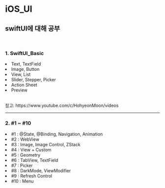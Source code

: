 # iOS_UI
<h2>swiftUI에 대해 공부</h2>
<br>
<h3>1. SwiftUI_Basic</h3>
<li>Text, TextField</li>
<li>Image, Button</li>
<li>View, List</li>
<li>Slider, Stepper, Picker</li>
<li>Action Sheet</li>
<li>Preview</li>
<br>
<p>참고: https://www.youtube.com/c/HohyeonMoon/videos</p>
<hr>
<h3>2. #1 ~ #10</h3>
<li>#1 : @State, @Binding, Navigation, Animation</li>
<li>#2 : WebView</li>
<li>#3 : Image, Image Control, ZStack</li>
<li>#4 : View + Custom</li>
<li>#5 : Geometry</li>
<li>#6 : TabView, TextField</li>
<li>#7 : Picker</li>
<li>#8 : DarkMode, ViewModifier</li>
<li>#9 : Refresh Control</li>
<li>#10 : Menu</li>
